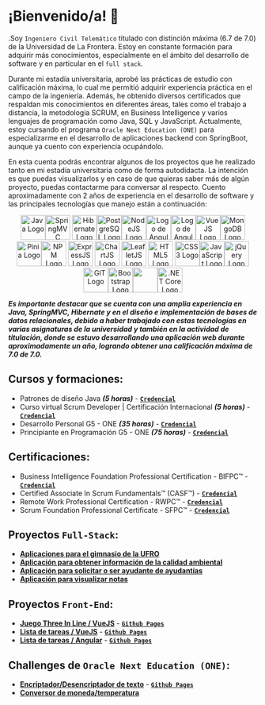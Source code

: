 # ¡Bienvenido/a! 👋
.Soy ```Ingeniero Civil Telemático``` titulado con distinción máxima (6.7 de 7.0) de la Universidad de La Frontera. Estoy en constante formación para adquirir más conocimientos, especialmente en el ámbito del desarrollo de software y en particular en el ```full stack```.

Durante mi estadía universitaria, aprobé las prácticas de estudio con calificación máxima, lo cual me permitió adquirir experiencia práctica en el campo de la ingeniería. Además, he obtenido diversos certificados que respaldan mis conocimientos en diferentes áreas, tales como el trabajo a distancia, la metodología SCRUM, en Business Intelligence y varios lenguajes de programación como Java, SQL y JavaScript. Actualmente, estoy cursando el programa ```Oracle Next Education (ONE)``` para especializarme en el desarrollo de aplicaciones backend con SpringBoot, aunque ya cuento con experiencia ocupándolo.

En esta cuenta podrás encontrar algunos de los proyectos que he realizado tanto en mi estadía universitaria como de forma autodidacta. La intención es que puedas visualizarlos y en caso de que quieras saber más de algún proyecto, puedas contactarme para conversar al respecto.
Cuento aproximadamente con 2 años de experiencia en el desarrollo de software y las principales tecnologías que manejo están a continuación:


<p align="center"><img src="https://www.vectorlogo.zone/logos/java/java-icon.svg" alt="Java Logo" width="50" height="50"/><img src="https://www.vectorlogo.zone/logos/springio/springio-icon.svg" alt="SpringMVC Logo" width="50" height="50"/> <img src="https://www.vectorlogo.zone/logos/hibernate/hibernate-icon.svg" alt="Hibernate Logo" width="50" height="50"/><img src="https://www.vectorlogo.zone/logos/postgresql/postgresql-icon.svg" alt="PostgreSQL Logo" width="50" height="50"/><img src="https://www.vectorlogo.zone/logos/nodejs/nodejs-icon.svg" alt="NodeJS Logo" width="50" height="50"/><img src="https://angular.io/assets/images/logos/angular/angular.svg" alt="Logo de Angular" width="50" height="50"/><img src="https://cdn.worldvectorlogo.com/logos/rxjs-1.svg" alt="Logo de Angular" width="50" height="50"/><img src="https://www.vectorlogo.zone/logos/vuejs/vuejs-icon.svg" alt="VueJS Logo" width="50" height="50"/><img src="https://www.vectorlogo.zone/logos/mongodb/mongodb-icon.svg" alt="MongoDB Logo" width="50" height="50"/> <img src="https://upload.wikimedia.org/wikipedia/commons/1/1c/Pinialogo.svg" alt="Pinia Logo" width="50" height="50"/><img src="https://www.vectorlogo.zone/logos/npmjs/npmjs-icon.svg" alt="NPM Logo" width="50" height="50"/> <img src="https://www.vectorlogo.zone/logos/expressjs/expressjs-icon.svg" alt="ExpressJS Logo" width="50" height="50"/> <img src="https://www.chartjs.org/media/logo-title.svg" alt="ChartJS Logo" width="50" height="50"/> <img src="https://leafletjs.com/docs/images/logo.png" alt="LeafletJS Logo" width="50" height="50"/> <img src="https://www.vectorlogo.zone/logos/w3_html5/w3_html5-icon.svg" alt="HTML5 Logo" width="50" height="50"/> <img src="https://www.vectorlogo.zone/logos/w3_css/w3_css-icon.svg" alt="CSS3 Logo" width="50" height="50"/><img src="https://cdn.iconscout.com/icon/free/png-256/javascript-2752148-2284965.png" alt="JavaScript Logo" width="50" height="50"/><img src="https://www.vectorlogo.zone/logos/jquery/jquery-icon.svg" alt="jQuery Logo" width="50" height="50"/> <img src="https://www.vectorlogo.zone/logos/git-scm/git-scm-icon.svg" alt="GIT Logo" width="50" height="50"/><img src="https://www.vectorlogo.zone/logos/getbootstrap/getbootstrap-icon.svg" alt="Bootstrap Logo" width="50" height="50"/><img src="https://upload.wikimedia.org/wikipedia/commons/0/0d/C_Sharp_wordmark.svg" width="50"><img src="https://upload.wikimedia.org/wikipedia/commons/e/ee/.NET_Core_Logo.svg" alt=".NET Core Logo" height="50"/>
</p>
<p align="center">

</p>

***Es importante destacar que se cuenta con una amplia experiencia en Java, SpringMVC, Hibernate y en el diseño e implementación de bases de datos relacionales, debido a haber trabajado con estas tecnologías en varias asignaturas de la universidad y también en la actividad de titulación, donde se estuvo desarrollando una aplicación web durante aproximadamente un año, logrando obtener una calificación máxima de 7.0 de 7.0.***

##  Cursos y formaciones:
* Patrones de diseño Java ***(5 horas)***  - [**```Credencial```**](https://www.udemy.com/certificate/UC-08551de9-0f31-454c-8db7-4a64f33e00d1/)
* Curso virtual Scrum Developer | Certificación Internacional ***(5 horas)*** - [**```Credencial```**](https://www.udemy.com/certificate/UC-3cdaf2ed-5ed6-48e3-baba-28d11b474ba6/)
* Desarrollo Personal G5 - ONE ***(35 horas)*** - [**```Credencial```**](https://app.aluracursos.com/user/manriquezfernando-ns/degree-desarrollo-personal-grupo5-one-15568/certificate)
* Principiante en Programación G5 - ONE ***(75 horas)*** - [**```Credencial```**](https://app.aluracursos.com/user/manriquezfernando-ns/degree-programacion-primeros-pasos-grupo5-one-15570/certificate)

##  Certificaciones:
* Business Intelligence Foundation Professional Certification - BIFPC™ - [**```Credencial```**](https://www.credly.com/badges/aed735f5-882c-4cb7-a798-adb309c6f958/linked_in_profile)
* Certified Associate In Scrum Fundamentals™ (CASF™) - [**```Credencial```**](https://www.skillfront.com/Badges/18216164534138)
* Remote Work Professional Certification - RWPC™ - [**```Credencial```**](https://www.credly.com/badges/bb8fa051-f4f6-41bf-bd74-eb286510d6f1/linked_in_profile)
* Scrum Foundation Professional Certificate - SFPC™ - [**```Credencial```**](https://www.credly.com/badges/f4a7c6dc-de1e-44bd-b7a3-f9de96544793/linked_in_profile)
## Proyectos ```Full-Stack```:
* [**Aplicaciones para el gimnasio de la UFRO**](https://github.com/justFYM/Proyecto_FullStack_Hibernate_SpringMVC_1)
* [**Aplicación para obtener información de la calidad ambiental**](https://github.com/justFYM/Proyecto_FullStack_Hibernate_SpringMVC_2)
* [**Aplicación para solicitar o ser ayudante de ayudantías**](https://github.com/justFYM/Proyecto_FullStack_JavaxSwing_JavaSockets)
* [**Aplicación para visualizar notas**](https://github.com/justFYM/Proyecto_FullStack_NodeJS_VueJS)

## Proyectos ```Front-End```:
* [**Juego Three In Line / VueJS**](https://github.com/justFYM/Proyecto_JuegoThreeInLine_VueJS) - [**```Github Pages```**](https://justfym.github.io/Proyecto_JuegoThreeInLine_VueJS/)
* [**Lista de tareas / VueJS**](https://github.com/justFYM/Proyecto_ListaDeTareas_VueJS) - [**```Github Pages```**](https://justfym.github.io/Proyecto_ListaDeTareas_VueJS/)
* [**Lista de tareas / Angular**](https://github.com/justFYM/ListaDeTareas_Angular) - [**```Github Pages```**](https://justfym.github.io/ListaDeTareas_Angular/)

## Challenges de ```Oracle Next Education (ONE)```:
* [**Encriptador/Desencriptador de texto**](https://github.com/justFYM/Challenge1-ONE) - [**```Github Pages```**](https://justfym.github.io/Challenge1-ONE/)
* [**Conversor de moneda/temperatura**](https://github.com/justFYM/Challenge_Conversor_BackEnd_ONE)